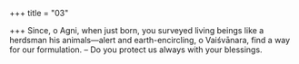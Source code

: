 +++
title = "03"

+++
Since, o Agni, when just born, you surveyed living beings like a herdsman  his animals—alert and earth-encircling,
o Vaiśvānara, find a way for our formulation. – Do you protect us always  with your blessings.